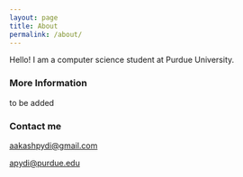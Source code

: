 ```yaml
---
layout: page
title: About
permalink: /about/
---
```


Hello! I am a computer science student at Purdue University. 

### More Information

to be added

### Contact me

[aakashpydi@gmail.com](mailto:aakashpydi@gmail.com)

[apydi@purdue.edu](mailto:apydi@purdue.edu)
